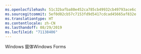 ```yaml
---
ms.openlocfilehash: 51c32bafba80e452ca785cb49932cb49793ace6c
ms.sourcegitcommit: 5ef0d02cb57c7153fd9d5417cdcad45665af832e
ms.translationtype: HT
ms.contentlocale: zh-CN
ms.lasthandoff: 08/29/2019
ms.locfileid: "71138406"
---
```

<span data-ttu-id="6d7bf-101">Windows 窗体</span><span class="sxs-lookup"><span data-stu-id="6d7bf-101">Windows Forms</span></span>
